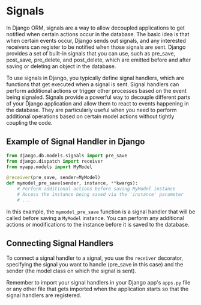 
# Signals

In Django ORM, signals are a way to allow decoupled applications to get notified when certain actions
occur in the database. The basic idea is that when certain events occur, Django sends out signals, and
any interested receivers can register to be notified when those signals are sent. Django provides a set
of built-in signals that you can use, such as pre_save, post_save, pre_delete, and post_delete, which
are emitted before and after saving or deleting an object in the database. 

To use signals in Django, you typically define signal handlers, which are functions that get executed when a signal is sent. Signal
handlers can perform additional actions or trigger other processes based on the event being signaled.
Signals provide a powerful way to decouple different parts of your Django application and allow them
to react to events happening in the database. They are particularly useful when you need to perform
additional operations based on certain model actions without tightly coupling the code.

## Example of Signal Handler in Django

```python
from django.db.models.signals import pre_save
from django.dispatch import receiver
from myapp.models import MyModel

@receiver(pre_save, sender=MyModel)
def mymodel_pre_save(sender, instance, **kwargs):
    # Perform additional actions before saving MyModel instance
    # Access the instance being saved via the 'instance' parameter
    # ...
```

In this example, the `mymodel_pre_save` function is a signal handler that will be called before saving a
`MyModel` instance. You can perform any additional actions or modifications to the instance before it
is saved to the database.

## Connecting Signal Handlers

To connect a signal handler to a signal, you use the `receiver` decorator, specifying the signal you want
to handle (pre_save in this case) and the sender (the model class on which the signal is sent).

Remember to import your signal handlers in your Django app's `apps.py` file or any other file that gets
imported when the application starts so that the signal handlers are registered.